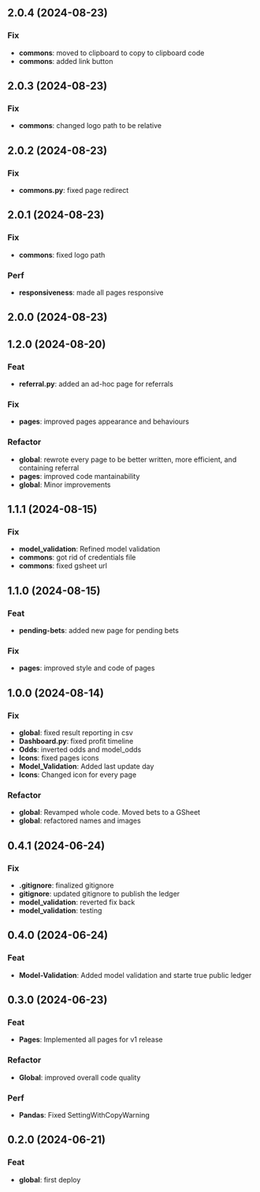 ## 2.0.4 (2024-08-23)

### Fix

- **commons**: moved to clipboard to copy to clipboard code
- **commons**: added link button

## 2.0.3 (2024-08-23)

### Fix

- **commons**: changed logo path to be relative

## 2.0.2 (2024-08-23)

### Fix

- **commons.py**: fixed page redirect

## 2.0.1 (2024-08-23)

### Fix

- **commons**: fixed logo path

### Perf

- **responsiveness**: made all pages responsive

## 2.0.0 (2024-08-23)

## 1.2.0 (2024-08-20)

### Feat

- **referral.py**: added an ad-hoc page for referrals

### Fix

- **pages**: improved pages appearance and behaviours

### Refactor

- **global**: rewrote every page to be better written, more efficient, and containing referral
- **pages**: improved code mantainability
- **global**: Minor improvements

## 1.1.1 (2024-08-15)

### Fix

- **model_validation**: Refined model validation
- **commons**: got rid of credentials file
- **commons**: fixed gsheet url

## 1.1.0 (2024-08-15)

### Feat

- **pending-bets**: added new page for pending bets

### Fix

- **pages**: improved style and code of pages

## 1.0.0 (2024-08-14)

### Fix

- **global**: fixed result reporting in csv
- **Dashboard.py**: fixed profit timeline
- **Odds**: inverted odds and model_odds
- **Icons**: fixed pages icons
- **Model_Validation**: Added last update day
- **Icons**: Changed icon for every page

### Refactor

- **global**: Revamped whole code. Moved bets to a GSheet
- **global**: refactored names and images

## 0.4.1 (2024-06-24)

### Fix

- **.gitignore**: finalized gitignore
- **gitignore**: updated gitignore to publish the ledger
- **model_validation**: reverted fix back
- **model_validation**: testing

## 0.4.0 (2024-06-24)

### Feat

- **Model-Validation**: Added model validation and starte true public ledger

## 0.3.0 (2024-06-23)

### Feat

- **Pages**: Implemented all pages for v1 release

### Refactor

- **Global**: improved overall code quality

### Perf

- **Pandas**: Fixed SettingWithCopyWarning

## 0.2.0 (2024-06-21)

### Feat

- **global**: first deploy
